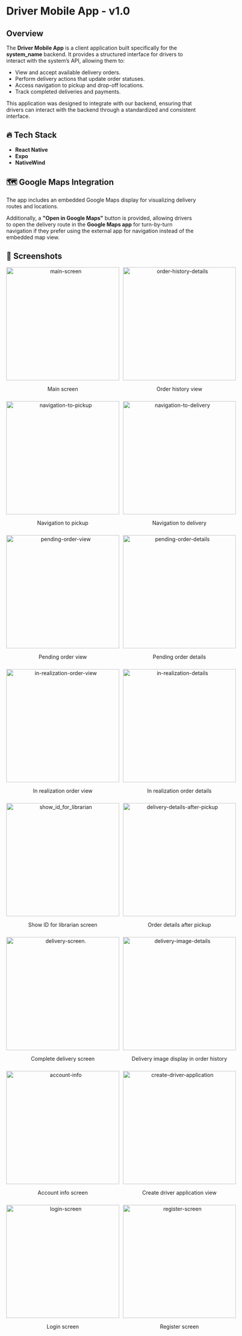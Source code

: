 # Driver Mobile App - v1.0

## Overview  

The **Driver Mobile App** is a client application built specifically for the **system_name** backend. It provides a structured interface for drivers to interact with the system’s API, allowing them to:

- View and accept available delivery orders.
- Perform delivery actions that update order statuses.
- Access navigation to pickup and drop-off locations.
- Track completed deliveries and payments.

This application was designed to integrate with our backend, ensuring that drivers can interact with the backend through a standardized and consistent interface.

## 🔥 **Tech Stack**

- **React Native**
- **Expo**
- **NativeWind**

## 🗺️ **Google Maps Integration**  

The app includes an embedded Google Maps display for visualizing delivery routes and locations. 

Additionally, a **"Open in Google Maps"** button is provided, allowing drivers to open the delivery route in the **Google Maps app** for turn-by-turn navigation if they prefer using the external app for navigation instead of the embedded map view.  

## 📸 Screenshots

<div style="display: flex; justify-content: space-around; gap: 10px; margin-bottom: 10px;">
  <div style="text-align: center;">
    <img src="docs/screenshots/main-screen.png" alt="main-screen" width="300"/>
    <p>Main screen</p>
  </div>
  <div style="text-align: center;">
    <img src="docs/screenshots/order-history-details.png" alt="order-history-details" width="300"/>
    <p>Order history view</p>
  </div>
</div>

<div style="display: flex; justify-content: space-around; gap: 10px; margin-bottom: 10px;">
  <div style="text-align: center;">
    <img src="docs/screenshots/navigation-to-pickup.png" alt="navigation-to-pickup" width="300"/>
    <p>Navigation to pickup</p>
  </div>
  <div style="text-align: center;">
    <img src="docs/screenshots/navigation-to-delivery.png" alt="navigation-to-delivery" width="300"/>
    <p>Navigation to delivery</p>
  </div>
</div>

<div style="display: flex; justify-content: space-around; gap: 10px; margin-bottom: 10px;">
  <div style="text-align: center;">
    <img src="docs/screenshots/pending-order-view.png" alt="pending-order-view" width="300"/>
    <p>Pending order view</p>
  </div>
  <div style="text-align: center;">
    <img src="docs/screenshots/pending-order-details.png" alt="pending-order-details" width="300"/>
    <p>Pending order details</p>
  </div>
</div>

<div style="display: flex; justify-content: space-around; gap: 10px; margin-bottom: 10px;">
  <div style="text-align: center;">
    <img src="docs/screenshots/in-realization-order-view.png" alt="in-realization-order-view" width="300"/>
    <p>In realization order view</p>
  </div>
  <div style="text-align: center;">
    <img src="docs/screenshots/in-realization-details.png" alt="in-realization-details" width="300"/>
    <p>In realization order details</p>
  </div>
</div>

<div style="display: flex; justify-content: space-around; gap: 10px; margin-bottom: 10px;">
  <div style="text-align: center;">
    <img src="docs/screenshots/show_id_for_librarian.png" alt="show_id_for_librarian" width="300"/>
    <p>Show ID for librarian screen</p>
  </div>
  <div style="text-align: center;">
    <img src="docs/screenshots/delivery-details-after-pickup.png" alt="delivery-details-after-pickup" width="300"/>
    <p>Order details after pickup</p>
  </div>
</div>

<div style="display: flex; justify-content: space-around; gap: 10px; margin-bottom: 10px;">
  <div style="text-align: center;">
    <img src="docs/screenshots/delivery-screen.png" alt="delivery-screen." width="300"/>
    <p>Complete delivery screen</p>
  </div>
  <div style="text-align: center;">
    <img src="docs/screenshots/delivery-image-details.png" alt="delivery-image-details" width="300"/>
    <p>Delivery image display in order history</p>
  </div>
</div>

<div style="display: flex; justify-content: space-around; gap: 10px; margin-bottom: 10px;">
  <div style="text-align: center;">
    <img src="docs/screenshots/account-info.png" alt="account-info" width="300"/>
    <p>Account info screen</p>
  </div>
  <div style="text-align: center;">
    <img src="docs/screenshots/create-driver-application.png" alt="create-driver-application" width="300"/>
    <p>Create driver application view</p>
  </div>
</div>

<div style="display: flex; justify-content: space-around; gap: 10px;">
  <div style="text-align: center;">
    <img src="docs/screenshots/login-screen.png" alt="login-screen" width="300"/>
    <p>Login screen</p>
  </div>
  <div style="text-align: center;">
    <img src="docs/screenshots/register-screen.png" alt="register-screen" width="300"/>
    <p>Register screen</p>
  </div>
</div>
